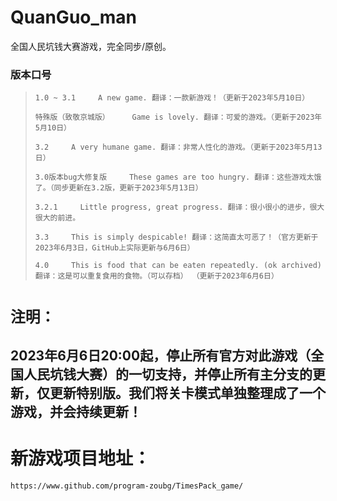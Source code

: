 # QuanGuo_man
全国人民坑钱大赛游戏，完全同步/原创。

### 版本口号
> ```doc
> 1.0 ~ 3.1     A new game. 翻译：一款新游戏！（更新于2023年5月10日）
> 
> 特殊版（致敬京城版）     Game is lovely. 翻译：可爱的游戏。（更新于2023年5月10日）
> 
> 3.2     A very humane game. 翻译：非常人性化的游戏。（更新于2023年5月13日）
> 
> 3.0版本bug大修复版     These games are too hungry. 翻译：这些游戏太饿了。（同步更新在3.2版，更新于2023年5月13日）
> 
> 3.2.1     Little progress, great progress. 翻译：很小很小的进步，很大很大的前进。
> 
> 3.3     This is simply despicable! 翻译：这简直太可恶了！（官方更新于2023年6月3日，GitHub上实际更新与6月6日）
> 
> 4.0     This is food that can be eaten repeatedly. (ok archived) 翻译：这是可以重复食用的食物。（可以存档） （更新于2023年6月6日）
> 

# `````注明：`````
## 2023年6月6日20:00起，停止所有官方对此游戏（全国人民坑钱大赛）的一切支持，并停止所有主分支的更新，仅更新特别版。我们将关卡模式单独整理成了一个游戏，并会持续更新！
# 新游戏项目地址：
`https://www.github.com/program-zoubg/TimesPack_game/`
